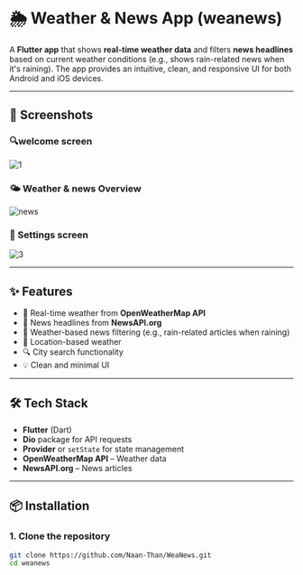 # 🌦️ Weather & News App (weanews)

A **Flutter app** that shows **real-time weather data** and filters **news headlines** based on current weather conditions (e.g., shows rain-related news when it's raining). The app provides an intuitive, clean, and responsive UI for both Android and iOS devices.

---

## 📸 Screenshots

### 🔍welcome screen
![1](https://github.com/user-attachments/assets/7356f769-0733-465a-a1ff-40b93a0ee28a)

### 🌤 Weather & news Overview
![news](https://github.com/user-attachments/assets/a6db100d-7ff5-4cce-a42a-d99a43eab94d)

### 📰 Settings screen
![3](https://github.com/user-attachments/assets/d604663b-37d6-41f0-8456-f306127f077a)

---

## ✨ Features

- 🔄 Real-time weather from **OpenWeatherMap API**
- 📰 News headlines from **NewsAPI.org**
- 🎯 Weather-based news filtering (e.g., rain-related articles when raining)
- 📍 Location-based weather
- 🔍 City search functionality
- 💡 Clean and minimal UI

---

## 🛠️ Tech Stack

- **Flutter** (Dart)
- **Dio** package for API requests
- **Provider** or `setState` for state management
- **OpenWeatherMap API** – Weather data
- **NewsAPI.org** – News articles

---

## 📦 Installation

### 1. Clone the repository

```bash
git clone https://github.com/Naan-Than/WeaNews.git
cd weanews
